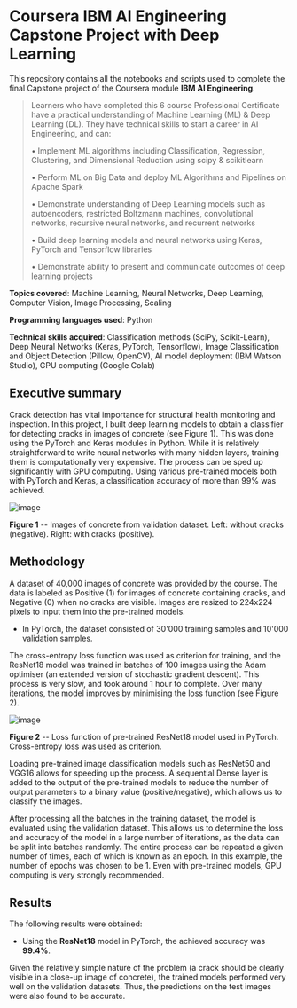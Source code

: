# Coursera IBM AI Engineering Capstone Project with Deep Learning

This repository contains all the notebooks and scripts used to complete the final Capstone project of the Coursera module **IBM AI Engineering**.

> Learners who have completed this 6 course Professional Certificate have a practical understanding of Machine Learning (ML) & Deep Learning (DL). They have technical skills to start a career in AI Engineering, and can:
>
> • Implement ML algorithms including Classification, Regression, Clustering, and Dimensional Reduction using scipy & scikitlearn
> 
> • Perform ML on Big Data and deploy ML Algorithms and Pipelines on Apache Spark
> 
> • Demonstrate understanding of Deep Learning models such as autoencoders, restricted Boltzmann machines, convolutional networks, recursive neural networks, and recurrent networks
> 
> • Build deep learning models and neural networks using Keras, PyTorch and Tensorflow libraries
> 
> • Demonstrate ability to present and communicate outcomes of deep learning projects
> 

**Topics covered**: Machine Learning, Neural Networks, Deep Learning, Computer Vision, Image Processing, Scaling

**Programming languages used**: Python

**Technical skills acquired**: Classification methods (SciPy, Scikit-Learn), Deep Neural Networks (Keras, PyTorch, Tensorflow), Image Classification and Object Detection (Pillow, OpenCV), AI model deployment (IBM Watson Studio), GPU computing (Google Colab)


## Executive summary

Crack detection has vital importance for structural health monitoring and inspection.
In this project, I built deep learning models to obtain a classifier for detecting cracks in images of concrete (see Figure 1).
This was done using the PyTorch and Keras modules in Python.
While it is relatively straightforward to write neural networks with many hidden layers, training them is computationally very expensive.
The process can be sped up significantly with GPU computing.
Using various pre-trained models both with PyTorch and Keras, a classification accuracy of more than 99% was achieved.

![image](https://github.com/mnirkko/deeplearning/assets/6942556/4df2c4ff-7564-4d7c-a431-c9325dd85509)

**Figure 1** -- Images of concrete from validation dataset. Left: without cracks (negative). Right: with cracks (positive).

## Methodology

A dataset of 40,000 images of concrete was provided by the course.
The data is labeled as Positive (1) for images of concrete containing cracks, and Negative (0) when no cracks are visible.
Images are resized to 224x224 pixels to input them into the pre-trained models.

* In PyTorch, the dataset consisted of 30'000 training samples and 10'000 validation samples.


The cross-entropy loss function was used as criterion for training, and the ResNet18 model was trained in batches of 100 images using the Adam optimiser (an extended version of stochastic gradient descent).
This process is very slow, and took around 1 hour to complete.
Over many iterations, the model improves by minimising the loss function (see Figure 2).

![image](https://github.com/mnirkko/deeplearning/assets/6942556/ce184df5-3a2b-40f8-84c2-fd86541525ab)

**Figure 2** -- Loss function of pre-trained ResNet18 model used in PyTorch. Cross-entropy loss was used as criterion.

Loading pre-trained image classification models such as ResNet50 and VGG16 allows for speeding up the process.
A sequential Dense layer is added to the output of the pre-trained models to reduce the number of output parameters to a binary value (positive/negative), which allows us to classify the images.

After processing all the batches in the training dataset, the model is evaluated using the validation dataset.
This allows us to determine the loss and accuracy of the model in a large number of iterations, as the data can be split into batches randomly.
The entire process can be repeated a given number of times, each of which is known as an epoch.
In this example, the number of epochs was chosen to be 1.
Even with pre-trained models, GPU computing is very strongly recommended.

## Results

The following results were obtained:
* Using the **ResNet18** model in PyTorch, the achieved accuracy  was **99.4%**.

Given the relatively simple nature of the problem (a crack should be clearly visible in a close-up image of concrete), the trained models performed very well on the validation datasets.
Thus, the predictions on the test images were also found to be accurate.
